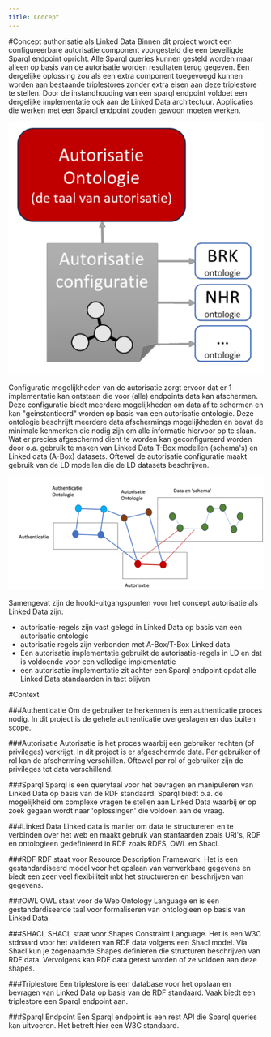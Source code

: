 ```yaml
---
title: Concept
---
```



#Concept authorisatie als Linked Data
Binnen dit project wordt een configureerbare autorisatie component voorgesteld die een beveiligde Sparql endpoint opricht. Alle Sparql queries kunnen gesteld worden maar alleen op basis van de autorisatie worden resultaten terug gegeven. Een dergelijke oplossing zou als een extra component toegevoegd kunnen worden aan bestaande triplestores zonder extra eisen aan deze triplestore te  stellen. Door de instandhouding van een sparql endpoint voldoet een dergelijke implementatie ook aan de Linked Data architectuur. Applicaties die werken met een Sparql endpoint zouden gewoon moeten werken. 


![concept](images/concept.png)

Configuratie mogelijkheden van de autorisatie zorgt ervoor dat er 1 implementatie kan ontstaan die voor (alle) endpoints data kan afschermen. Deze configuratie biedt meerdere mogelijkheden om data af te schermen en kan "geinstantieerd" worden op basis van een autorisatie ontologie. Deze ontologie beschrijft meerdere data afschermings mogelijkheden en bevat de minimale kenmerken die nodig zijn om alle informatie hiervoor op te slaan. 
Wat er precies afgeschermd dient te worden kan geconfigureerd worden door o.a. gebruik te maken van Linked Data T-Box modellen (schema's) en Linked data (A-Box) datasets. Oftewel de autorisatie configuratie maakt gebruik van de LD modellen die de LD datasets beschrijven.

![conceptLD](images/autorisatieAlsLD.png)


Samengevat zijn de hoofd-uitgangspunten voor het concept autorisatie als Linked Data zijn: 

* autorisatie-regels zijn vast gelegd in Linked Data op basis van een autorisatie ontologie
* autorisatie regels zijn verbonden met A-Box/T-Box Linked data
* Een autorisatie implementatie gebruikt de autorisatie-regels in LD en dat is voldoende voor een volledige implementatie
* een autorisatie implementatie zit achter een Sparql endpoint opdat alle Linked Data standaarden in tact blijven















#Context

###Authenticatie
Om de gebruiker te herkennen is een authenticatie proces nodig. In dit project is de gehele authenticatie overgeslagen en dus buiten scope. 

###Autorisatie
Autorisatie is het proces waarbij een gebruiker rechten (of privileges) verkrijgt. In dit project is er afgeschermde data. Per gebruiker of rol kan de afscherming verschillen. Oftewel per rol of gebruiker zijn de privileges tot data verschillend.

###Sparql
Sparql is een querytaal voor het bevragen en manipuleren van Linked Data op basis van de RDF standaard. Sparql biedt o.a. de mogelijkheid om complexe vragen te stellen aan Linked Data waarbij er op zoek gegaan wordt naar 'oplossingen' die voldoen aan de vraag.

###Linked Data
Linked data is manier om data te structureren en te verbinden over het web en maakt gebruik van stanfaarden zoals URI's, RDF en ontologieen gedefinieerd in RDF zoals RDFS, OWL en Shacl. 

###RDF
RDF staat voor Resource Description Framework. Het is een gestandardiseerd model voor het opslaan van verwerkbare gegevens en biedt een zeer veel flexibiliteit mbt het structureren en beschrijven van gegevens.

###OWL
OWL staat voor de Web Ontology Language en is een gestandardiseerde taal voor formaliseren van ontologieen op basis van Linked Data.

###SHACL
SHACL staat voor Shapes Constraint Language. Het is een W3C stdnaard voor het valideren van RDF data volgens een Shacl model. Via Shacl kun je zogenaamde Shapes definieren die structuren beschrijven van RDF data. Vervolgens kan RDF data getest worden of ze voldoen aan deze shapes. 

###Triplestore
Een triplestore is een database voor het opslaan en bevragen van Linked Data op basis van de RDF standaard. Vaak biedt een triplestore een Sparql endpoint aan.

###Sparql Endpoint
Een Sparql endpoint is een rest API die Sparql queries kan uitvoeren. Het betreft hier een W3C standaard. 

  






